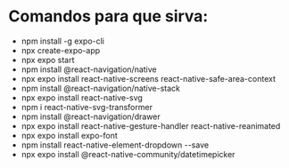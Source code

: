 # Comandos para que sirva:
* npm install -g expo-cli
* npx create-expo-app
* npx expo start
* npm install @react-navigation/native
* npx expo install react-native-screens react-native-safe-area-context
* npm install @react-navigation/native-stack
* npx expo install react-native-svg
* npm i react-native-svg-transformer
* npm install @react-navigation/drawer
* npx expo install react-native-gesture-handler react-native-reanimated
* npx expo install expo-font
* npm install react-native-element-dropdown --save
* npx expo install @react-native-community/datetimepicker
